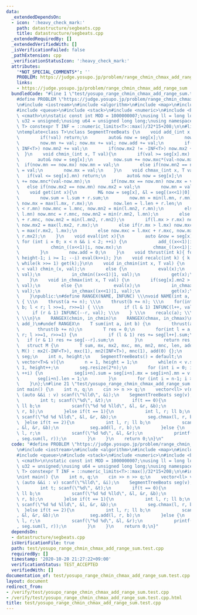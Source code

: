 ```yaml
---
data:
  _extendedDependsOn:
  - icon: ':heavy_check_mark:'
    path: datastructure/segbeats.cpp
    title: datastructure/segbeats.cpp
  _extendedRequiredBy: []
  _extendedVerifiedWith: []
  _isVerificationFailed: false
  _pathExtension: cpp
  _verificationStatusIcon: ':heavy_check_mark:'
  attributes:
    '*NOT_SPECIAL_COMMENTS*': ''
    PROBLEM: https://judge.yosupo.jp/problem/range_chmin_chmax_add_range_sum
    links:
    - https://judge.yosupo.jp/problem/range_chmin_chmax_add_range_sum
  bundledCode: "#line 1 \"test/yosupo_range_chmin_chmax_add_range_sum.test.cpp\"\n\
    #define PROBLEM \"https://judge.yosupo.jp/problem/range_chmin_chmax_add_range_sum\"\
    \n#include <iostream>\n#include <algorithm>\n#include <map>\n#include <set>\n\
    #include <queue>\n#include <stack>\n#include <numeric>\n#include <bitset>\n#include\
    \ <cmath>\n\nstatic const int MOD = 1000000007;\nusing ll = long long;\nusing\
    \ u32 = unsigned;\nusing u64 = unsigned long long;\nusing namespace std;\n\ntemplate<class\
    \ T> constexpr T INF = ::numeric_limits<T>::max()/32*15+208;\n\n#line 1 \"datastructure/segbeats.cpp\"\
    \ntemplate<class T>\nclass SegmentTreeBeats {\n    void add_(int x, T val){\n\
    \        if(!val) return;\n        auto& now = seg[x];\n        now.sum += val*now.len;\n\
    \        now.mn += val; now.mx += val; now.add += val;\n        if(now.mn2 !=\
    \ INF<T>) now.mn2 += val;\n        if(now.mx2 != -INF<T>) now.mx2 += val;\n  \
    \  }\n    void chmin_(int x, T val){\n        if(val >= seg[x].mx) return;\n \
    \       auto& now = seg[x];\n        now.sum += now.mxc*(val-now.mx);\n      \
    \  if(now.mn == now.mx) now.mn = val;\n        else if(now.mn2 == now.mx) now.mn2\
    \ = val;\n        now.mx = val;\n    }\n    void chmax_(int x, T val){\n     \
    \   if(val <= seg[x].mn) return;\n        auto& now = seg[x];\n        now.sum\
    \ += now.mnc*(val-now.mn);\n        if(now.mx == now.mn) now.mx = val;\n     \
    \   else if(now.mx2 == now.mn) now.mx2 = val;\n        now.mn = val;\n    }\n\
    \    void get(int x){\n        M& now = seg[x], &l = seg[(x<<1)|0], &r = seg[(x<<1)|1];\n\
    \        now.sum = l.sum + r.sum;\n        now.mn = min(l.mn, r.mn);\n       \
    \ now.mx = max(l.mx, r.mx);\n        now.len = l.len + r.len;\n        if(l.mn\
    \ < r.mn) now.mnc = l.mnc, now.mn2 = min(l.mn2, r.mn);\n        else if(r.mn <\
    \ l.mn) now.mnc = r.mnc, now.mn2 = min(r.mn2, l.mn);\n        else now.mnc = l.mnc\
    \ + r.mnc, now.mn2 = min(l.mn2, r.mn2);\n        if(l.mx > r.mx) now.mxc = l.mxc,\
    \ now.mx2 = max(l.mx2, r.mx);\n        else if(r.mx > l.mx) now.mxc = r.mxc, now.mx2\
    \ = max(r.mx2, l.mx);\n        else now.mxc = l.mxc + r.mxc, now.mx2 = max(l.mx2,\
    \ r.mx2);\n    }\n    void eval(int x){\n        auto &now = seg[x];\n       \
    \ for (int i = 0; x < n && i < 2; ++i) {\n            add_((x<<1)|i, now.add);\n\
    \            chmin_((x<<1)|i, now.mx);\n            chmax_((x<<1)|i, now.mn);\n\
    \        }\n        now.add = 0;\n    }\n    void thrust(int k){ for (int i =\
    \ height-1; i >= 1; --i) eval(k>>i); }\n    void recalc(int k) { k = k >> __builtin_ctz(k);\
    \ while(k >>= 1) get(k);}\n\n    void in_chmin(int x, T val) {\n        if(seg[x].mx2\
    \ < val) chmin_(x, val);\n        else {\n            eval(x);\n            in_chmin((x<<1)|0,\
    \ val);\n            in_chmin((x<<1)|1, val);\n            get(x);\n        }\n\
    \    }\n    void in_chmax(int x, T val) {\n        if(seg[x].mn2 > val) chmax_(x,\
    \ val);\n        else {\n            eval(x);\n            in_chmax((x<<1)|0,\
    \ val);\n            in_chmax((x<<1)|1, val);\n            get(x);\n        }\n\
    \    }\npublic:\n#define RANGEX(NAME, INFUNC) \\\nvoid NAME(int a, int b, T val)\
    \ { \\\n    thrust(a += n); \\\n    thrust(b += n); \\\n    for(int l = a, r =\
    \ b; l < r; l >>=1, r>>=1) { \\\n        if (l & 1) INFUNC(l++, val); \\\n   \
    \     if (r & 1) INFUNC(--r, val); \\\n    } \\\n    recalc(a); \\\n    recalc(b);\
    \ \\\n}\n    RANGEX(chmin, in_chmin)\n    RANGEX(chmax, in_chmax)\n    RANGEX(add,\
    \ add_)\n#undef RANGEX\n    T sum(int a, int b) {\n        thrust(a += n);\n \
    \       thrust(b += n);\n        T res = 0;\n        for(int l = a, r = b; l <\
    \ r; l >>=1, r>>=1) {\n            if (l & 1) res += seg[l++].sum;\n         \
    \   if (r & 1) res += seg[--r].sum;\n        }\n        return res;\n    }\n \
    \   struct M {\n        T sum, mx, mx2, mxc, mn, mn2, mnc, len, add;\n       \
    \ M() : mx2(-INF<T>), mxc(1), mn2(INF<T>), mnc(1), add(0) {};\n    };\n    vector<M>\
    \ seg;\n    int n, height;\n    SegmentTreeBeats() = default;\n    SegmentTreeBeats(const\
    \ vector<T>& v){\n        n = 1, height = 1;\n        while(n < v.size()) n <<=\
    \ 1, height++;\n        seg.resize(2*n);\n        for (int i = 0; i < v.size();\
    \ ++i) {\n            seg[i+n].sum = seg[i+n].mx = seg[i+n].mn = v[i];\n     \
    \       seg[i+n].len = 1;\n        }\n        for (int i = n-1; i >= 1; --i) get(i);\n\
    \    }\n};\n#line 21 \"test/yosupo_range_chmin_chmax_add_range_sum.test.cpp\"\n\
    int main() {\n    int n, q;\n    cin >> n >> q;\n    vector<ll> v(n);\n    for\
    \ (auto &&i : v) scanf(\"%lld\", &i);\n    SegmentTreeBeats seg(v);\n    while(q--){\n\
    \        int t; scanf(\"%d\", &t);\n        if(t == 0){\n            int l, r;\
    \ ll b;\n            scanf(\"%d %d %lld\", &l, &r, &b);\n            seg.chmin(l,\
    \ r, b);\n        }else if(t == 1){\n            int l, r; ll b;\n           \
    \ scanf(\"%d %d %lld\", &l, &r, &b);\n            seg.chmax(l, r, b);\n      \
    \  }else if(t == 2){\n            int l, r; ll b;\n            scanf(\"%d %d %lld\"\
    , &l, &r, &b);\n            seg.add(l, r, b);\n        }else {\n            int\
    \ l, r;\n            scanf(\"%d %d\", &l, &r);\n            printf(\"%lld\\n\"\
    , seg.sum(l, r));\n        }\n    }\n    return 0;\n}\n"
  code: "#define PROBLEM \"https://judge.yosupo.jp/problem/range_chmin_chmax_add_range_sum\"\
    \n#include <iostream>\n#include <algorithm>\n#include <map>\n#include <set>\n\
    #include <queue>\n#include <stack>\n#include <numeric>\n#include <bitset>\n#include\
    \ <cmath>\n\nstatic const int MOD = 1000000007;\nusing ll = long long;\nusing\
    \ u32 = unsigned;\nusing u64 = unsigned long long;\nusing namespace std;\n\ntemplate<class\
    \ T> constexpr T INF = ::numeric_limits<T>::max()/32*15+208;\n\n#include \"../datastructure/segbeats.cpp\"\
    \nint main() {\n    int n, q;\n    cin >> n >> q;\n    vector<ll> v(n);\n    for\
    \ (auto &&i : v) scanf(\"%lld\", &i);\n    SegmentTreeBeats seg(v);\n    while(q--){\n\
    \        int t; scanf(\"%d\", &t);\n        if(t == 0){\n            int l, r;\
    \ ll b;\n            scanf(\"%d %d %lld\", &l, &r, &b);\n            seg.chmin(l,\
    \ r, b);\n        }else if(t == 1){\n            int l, r; ll b;\n           \
    \ scanf(\"%d %d %lld\", &l, &r, &b);\n            seg.chmax(l, r, b);\n      \
    \  }else if(t == 2){\n            int l, r; ll b;\n            scanf(\"%d %d %lld\"\
    , &l, &r, &b);\n            seg.add(l, r, b);\n        }else {\n            int\
    \ l, r;\n            scanf(\"%d %d\", &l, &r);\n            printf(\"%lld\\n\"\
    , seg.sum(l, r));\n        }\n    }\n    return 0;\n}"
  dependsOn:
  - datastructure/segbeats.cpp
  isVerificationFile: true
  path: test/yosupo_range_chmin_chmax_add_range_sum.test.cpp
  requiredBy: []
  timestamp: '2020-10-20 21:27:22+09:00'
  verificationStatus: TEST_ACCEPTED
  verifiedWith: []
documentation_of: test/yosupo_range_chmin_chmax_add_range_sum.test.cpp
layout: document
redirect_from:
- /verify/test/yosupo_range_chmin_chmax_add_range_sum.test.cpp
- /verify/test/yosupo_range_chmin_chmax_add_range_sum.test.cpp.html
title: test/yosupo_range_chmin_chmax_add_range_sum.test.cpp
---
```

